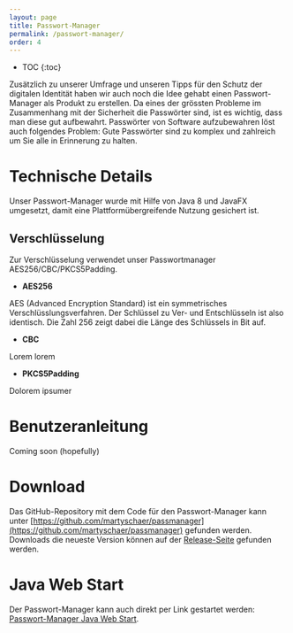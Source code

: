 ```yaml
---
layout: page
title: Passwort-Manager
permalink: /passwort-manager/
order: 4
---
```

* TOC
{:toc}

Zusätzlich zu unserer Umfrage und unseren Tipps für den Schutz der digitalen Identität haben wir auch noch die Idee gehabt einen Passwort-Manager als Produkt zu erstellen. Da eines der grössten Probleme im Zusammenhang mit der Sicherheit die Passwörter sind, ist es wichtig, dass man diese gut aufbewahrt.
Passwörter von Software aufzubewahren löst auch folgendes Problem: Gute Passwörter sind zu komplex und zahlreich um Sie alle in Erinnerung zu halten.

# Technische Details
Unser Passwort-Manager wurde mit Hilfe von Java 8 und JavaFX umgesetzt, damit eine Plattformübergreifende Nutzung gesichert ist.

## Verschlüsselung
Zur Verschlüsselung verwendet unser Passwortmanager AES256/CBC/PKCS5Padding.

 - **AES256**

AES (Advanced Encryption Standard) ist ein symmetrisches Verschlüsslungsverfahren. Der Schlüssel zu Ver- und Entschlüsseln ist also identisch. Die Zahl 256 zeigt dabei die Länge des Schlüssels in Bit auf.

 - **CBC**

 Lorem lorem

 - **PKCS5Padding**

 Dolorem ipsumer

# Benutzeranleitung
Coming soon (hopefully)

# Download
Das GitHub-Repository mit dem Code für den Passwort-Manager kann unter [https://github.com/martyschaer/passmanager](https://github.com/martyschaer/passmanager) gefunden werden. Downloads die neueste Version können auf der [Release-Seite](https://github.com/martyschaer/passmanager/releases/latest) gefunden werden.

# Java Web Start
Der Passwort-Manager kann auch direkt per Link gestartet werden: [Passwort-Manager Java Web Start](webstart/passmanager-1.0-SNAPSHOT.jnlp).